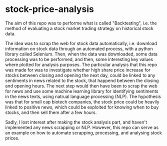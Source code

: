 # stock-price-analysis
The aim of this repo was to performe what is called "Backtesting", i.e. the method of evaluating a stock market trading strategy on historical stock data.

The idea was to scrap the web for stock data automatically, i.e. download information on stock data through an automated process, with a python library called Selenium. Then, when the data was downloaded, some data processing was to be performed, and then, some interesting key values where plotted for analysis purposes. The particular analysis that this repo was made for was to investigate whether high share price increase for stocks between closing and opening the next day, could be linked to any sentiments in news related to the stock, that happend between the closing and opening hours. The next step would then have been to scrap the web for news and use some machine learning library for identifying sentiments in the news texts, using natrual language processing (NLP). The hypothesis was that for small cap biotech companies, the stock price could be heavily linked to positive news, which could be exploited for knowing when to buy stocks, and then sell them after a few hours.

Sadly, I lost interest after making the stock analysis part, and haven't implemented any news scrapping or NLP. However, this repo can serve as an example on how to automate scrapping, processing, and analysing stock prices.
